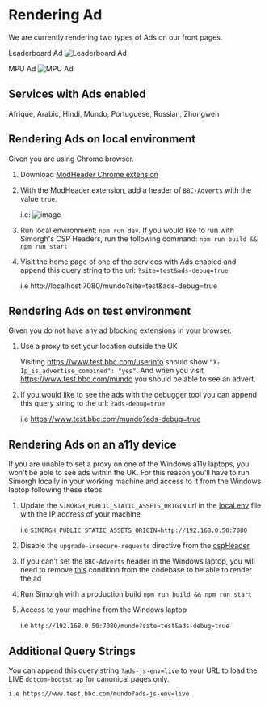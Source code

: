 # Rendering Ad

We are currently rendering two types of Ads on our front pages.

Leaderboard Ad
![Leaderboard Ad
](https://user-images.githubusercontent.com/30599794/90142128-eb7c7080-dd73-11ea-8c68-f47b27f56620.png)

MPU Ad
![MPU Ad](https://user-images.githubusercontent.com/30599794/90142048-cee03880-dd73-11ea-92f7-1f1c9098d228.png)

## Services with Ads enabled

Afrique, Arabic, Hindi, Mundo, Portuguese, Russian, Zhongwen

## Rendering Ads on local environment

Given you are using Chrome browser.

1. Download [ModHeader Chrome extension](https://www.google.com/search?q=modheader+chrome+pass+boolean&rlz=1C5CHFA_enGB762GB762&oq=modheader&aqs=chrome.0.69i59l2j69i57j69i60j69i61j69i60j69i65l2.1039j0j7&sourceid=chrome&ie=UTF-8)

2. With the ModHeader extension, add a header of `BBC-Adverts` with the value `true`.

   i.e: ![image](https://user-images.githubusercontent.com/30599794/90151074-40bd7f80-dd7e-11ea-985d-902ed04641ac.png)

3. Run local environment: `npm run dev`. If you would like to run with Simorgh's CSP Headers, run the following command: `npm run build && npm run start`

4. Visit the home page of one of the services with Ads enabled and append this query string to the url: `?site=test&ads-debug=true`

   i.e http://localhost:7080/mundo?site=test&ads-debug=true

## Rendering Ads on test environment

Given you do not have any ad blocking extensions in your browser.

1. Use a proxy to set your location outside the UK

   Visiting https://www.test.bbc.com/userinfo should show `"X-Ip_is_advertise_combined": "yes"`. And when you visit https://www.test.bbc.com/mundo you should be able to see an advert.

2. If you would like to see the ads with the debugger tool you can append this query string to the url: `?ads-debug=true`

   i.e https://www.test.bbc.com/mundo?ads-debug=true

## Rendering Ads on an a11y device

If you are unable to set a proxy on one of the Windows a11y laptops, you won't be able to see ads within the UK. For this reason you'll have to run Simorgh locally in your working machine and access to it from the Windows laptop following these steps:

1. Update the `SIMORGH_PUBLIC_STATIC_ASSETS_ORIGIN` url in the [local.env](https://github.com/bbc/simorgh/blob/latest/envConfig/local.env#L3) file with the IP address of your machine

   i.e `SIMORGH_PUBLIC_STATIC_ASSETS_ORIGIN=http://192.168.0.50:7080`

2. Disable the `upgrade-insecure-requests` directive from the [cspHeader](https://github.com/bbc/simorgh/blob/latest/src/server/utilities/cspHeader/index.js#L419)

3. If you can't set the `BBC-Adverts` header in the Windows laptop, you will need to remove [this](https://github.com/bbc/simorgh/blob/latest/src/app/containers/Ad/Canonical/index.jsx#L63) condition from the codebase to be able to render the ad

4. Run Simorgh with a production build `npm run build && npm run start`

5. Access to your machine from the Windows laptop

   i.e `http://192.168.0.50:7080/mundo?site=test&ads-debug=true`

## Additional Query Strings

You can append this query string `?ads-js-env=live` to your URL to load the LIVE `dotcom-bootstrap` for canonical pages only.

    i.e https://www.test.bbc.com/mundo?ads-js-env=live
